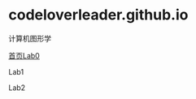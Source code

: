 # codeloverleader.github.io
计算机图形学

<a href="index.html" target="_blank">首页Lab0</a>

Lab1			

Lab2			

